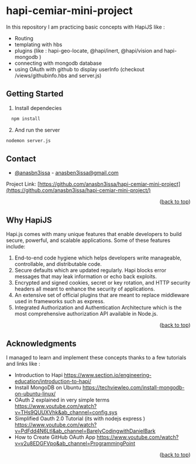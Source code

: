 # hapi-cemiar-mini-project
<div id="top"></div>

In this repository I am practicing basic concepts with HapiJS like : 
- Routing 
- templating with hbs 
- plugins (like : hapi-geo-locate, @hapi/inert, @hapi/vision and hapi-mongodb ) 
- connecting with mongodb database
- using OAuth with github to display userInfo (checkout /views/githubinfo.hbs and server.js)

## Getting Started

1. Install dependecies 
```sh
  npm install
  ```
2. And run the server
  ```sh
  nodemon server.js
  ```
<!-- CONTACT -->
## Contact

- [@anasbn3issa](https://twitter.com/anasbn3issa) - anasben3issa@gmail.com

Project Link: [https://github.com/anasbn3issa/hapi-cemiar-mini-project](https://github.com/anasbn3issa/hapi-cemiar-mini-project/)

<p align="right">(<a href="#top">back to top</a>)</p>

## Why HapiJS 
Hapi.js comes with many unique features that enable developers to build secure, powerful, and scalable applications. Some of these features include:

1. End-to-end code hygiene which helps developers write manageable, controllable, and distributable code.
2. Secure defaults which are updated regularly. Hapi blocks error messages that may leak information or echo back exploits.
3. Encrypted and signed cookies, secret or key rotation, and HTTP security headers all meant to enhance the security of applications.
4. An extensive set of official plugins that are meant to replace middleware used in frameworks such as express.
5. Integrated Authorization and Authentication Architecture which is the most comprehensive authorization API available in Node.js.

<p align="right">(<a href="#top">back to top</a>)</p>


<!-- ACKNOWLEDGMENTS -->
## Acknowledgments

I managed to learn and implement these concepts thanks to a few tutorials and links like : 

* Introduction to Hapi https://www.section.io/engineering-education/introduction-to-hapi/
* Install MongoDB on Ubuntu https://techviewleo.com/install-mongodb-on-ubuntu-linux/
* OAuth 2 explained in very simple terms https://www.youtube.com/watch?v=THs9QUUXVhk&ab_channel=config.sys
* Simplified Oauth 2.0 Tutorial (its with nodejs express ) https://www.youtube.com/watch?v=PdFdd4N6LtI&ab_channel=BarelyCodingwithDanielBark
* How to Create GitHub OAuth App https://www.youtube.com/watch?v=v2u8EDGFVpo&ab_channel=ProgrammingPoint

<p align="right">(<a href="#top">back to top</a>)</p>
